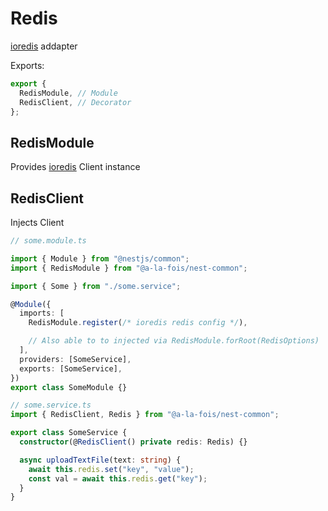 # Redis

[ioredis](https://www.npmjs.com/package/ioredis) addapter

Exports:

```ts
export {
  RedisModule, // Module
  RedisClient, // Decorator
};
```

## RedisModule

Provides [ioredis](https://www.npmjs.com/package/ioredis) Client instance

## RedisClient

Injects Client

```ts
// some.module.ts

import { Module } from "@nestjs/common";
import { RedisModule } from "@a-la-fois/nest-common";

import { Some } from "./some.service";

@Module({
  imports: [
    RedisModule.register(/* ioredis redis config */),

    // Also able to to injected via RedisModule.forRoot(RedisOptions)
  ],
  providers: [SomeService],
  exports: [SomeService],
})
export class SomeModule {}
```

```ts
// some.service.ts
import { RedisClient, Redis } from "@a-la-fois/nest-common";

export class SomeService {
  constructor(@RedisClient() private redis: Redis) {}

  async uploadTextFile(text: string) {
    await this.redis.set("key", "value");
    const val = await this.redis.get("key");
  }
}
```
